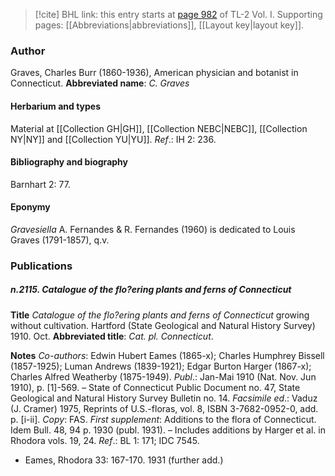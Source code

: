 > [!cite] BHL link: this entry starts at [page 982](https://www.biodiversitylibrary.org/page/33121113) of TL-2 Vol. I.
> Supporting pages: [[Abbreviations|abbreviations]], [[Layout key|layout key]].

### Author

Graves, Charles Burr (1860-1936), American physician and botanist in Connecticut. 
**Abbreviated name**: *C. Graves*

#### Herbarium and types

Material at [[Collection GH|GH]], [[Collection NEBC|NEBC]], [[Collection NY|NY]] and [[Collection YU|YU]].
*Ref*.: IH 2: 236.

#### Bibliography and biography

Barnhart 2: 77.

#### Eponymy

*Gravesiella* A. Fernandes & R. Fernandes (1960) is dedicated to Louis Graves (1791-1857), q.v.

### Publications

##### n.2115. Catalogue of the flo?ering plants and ferns of Connecticut

**Title**
*Catalogue of the flo?ering plants and ferns of Connecticut* growing without cultivation. Hartford (State Geological and Natural History Survey) 1910. Oct.
**Abbreviated title**: *Cat. pl. Connecticut*.

**Notes**
*Co-authors*: Edwin Hubert Eames (1865-x); Charles Humphrey Bissell (1857-1925); Luman Andrews (1839-1921); Edgar Burton Harger (1867-x); Charles Alfred Weatherby (1875-1949).
*Publ*.: Jan-Mai 1910 (Nat. Nov. Jun 1910), p. \[1\]-569. – State of Connecticut Public Document no. 47, State Geological and Natural History Survey Bulletin no. 14.
*Facsimile ed*.: Vaduz (J. Cramer) 1975, Reprints of U.S.-floras, vol. 8, ISBN 3-7682-0952-0, add. p. \[i-ii\]. *Copy*: FAS.
*First supplement*: Additions to the flora of Connecticut. Idem Bull. 48, 94 p. 1930 (publ. 1931). – Includes additions by Harger et al. in Rhodora vols. 19, 24.
*Ref*.: BL 1: 171; IDC 7545.
- Eames, Rhodora 33: 167-170. 1931 (further add.)

